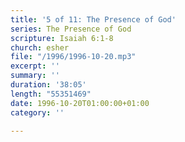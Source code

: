 ```yaml
---
title: '5 of 11: The Presence of God'
series: The Presence of God
scripture: Isaiah 6:1-8
church: esher
file: "/1996/1996-10-20.mp3"
excerpt: ''
summary: ''
duration: '38:05'
length: "55351469"
date: 1996-10-20T01:00:00+01:00
category: ''

---
```

